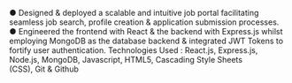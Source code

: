 ● Designed & deployed a scalable and intuitive job portal facilitating seamless job search, profile creation & application
submission processes.
● Engineered the frontend with React & the backend with Express.js whilst employing MongoDB as the database backend &
integrated JWT Tokens to fortify user authentication.
Technologies Used : React.js, Express.js, Node.js, MongoDB, Javascript, HTML5, Cascading Style Sheets (CSS), Git & Github
